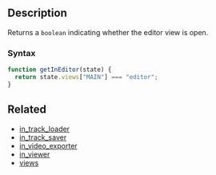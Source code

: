 ## Description

Returns a `boolean` indicating whether the editor view is open.

### Syntax

```js
function getInEditor(state) {
  return state.views["MAIN"] === "editor";
}
```

## Related

- [in_track_loader](./in_track_loader.md)
- [in_track_saver](./in_track_saver.md)
- [in_video_exporter](./in_video_exporter.md)
- [in_viewer](./in_viewer.md)
- [views](./views.md)
